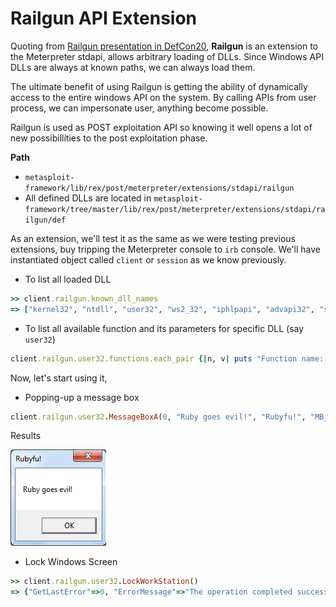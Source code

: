 # Railgun API Extension
Quoting from [Railgun presentation in DefCon20](https://www.defcon.org/images/defcon-20/dc-20-presentations/Maloney/DEFCON-20-Maloney-Railgun.pdf), **Railgun** is an extension to the Meterpreter stdapi, allows arbitrary loading of DLLs. Since Windows API DLLs are always at known paths, we can always load them.

The ultimate benefit of using Railgun is getting the ability of dynamically access to the entire windows API on the system. By calling APIs from user process, we can impersonate user, anything become possible. 

Railgun is used as POST exploitation API so knowing it well opens a lot of new possibillities to the post exploitation phase. 


**Path**
- `metasploit-framework/lib/rex/post/meterpreter/extensions/stdapi/railgun`
- All defined DLLs are located in `metasploit-framework/tree/master/lib/rex/post/meterpreter/extensions/stdapi/railgun/def`

As an extension, we'll test it as the same as we were testing previous extensions, buy tripping the Meterpreter console to `irb` console. We'll have instantiated object called `client` or `session` as we know previously.

- To list all loaded DLL
```ruby
>> client.railgun.known_dll_names
=> ["kernel32", "ntdll", "user32", "ws2_32", "iphlpapi", "advapi32", "shell32", "netapi32", "crypt32", "wlanapi", "wldap32", "version", "psapi"]
```

- To list all available function and its parameters for specific DLL (say `user32`)
```ruby
client.railgun.user32.functions.each_pair {|n, v| puts "Function name: #{n}, Params: #{v.params}"}
```

Now, let's start using it,

- Popping-up a message box
```ruby
client.railgun.user32.MessageBoxA(0, "Ruby goes evil!", "Rubyfu!", "MB_OK")
```

Results

![](msf_meter_railgun1.png)


- Lock Windows Screen
```ruby
>> client.railgun.user32.LockWorkStation()
=> {"GetLastError"=>0, "ErrorMessage"=>"The operation completed successfully.", "return"=>true}
```

